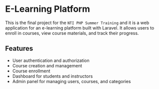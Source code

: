 # E-Learning Platform

This is the final project for the `NTI PHP Summer Training` and it is a web application for an e-learning platform built with Laravel. It allows users to enroll in courses, view course materials, and track their progress.

## Features

*   User authentication and authorization
*   Course creation and management
*   Course enrollment
*   Dashboard for students and instructors
*   Admin panel for managing users, courses, and categories

